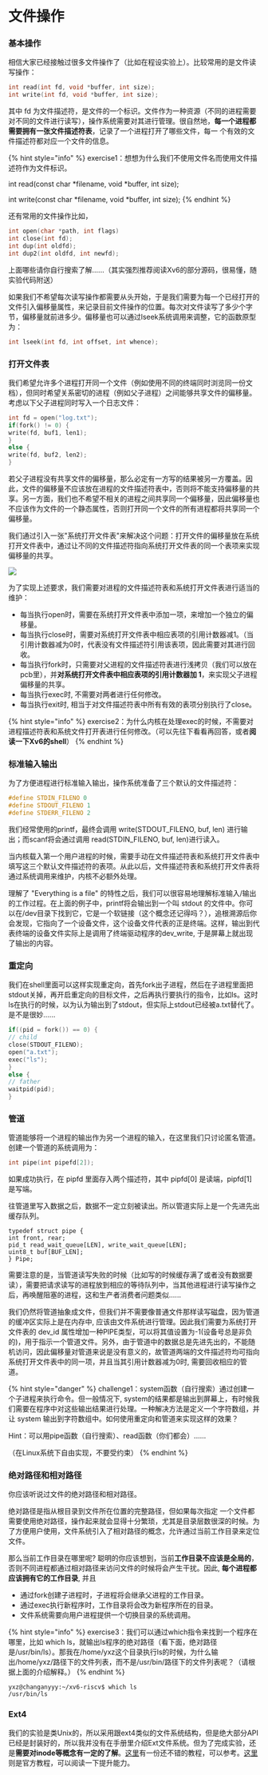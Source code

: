 # 文件操作

### 基本操作

相信大家已经接触过很多文件操作了（比如在程设实验上）。比较常用的是文件读写操作：

```c
int read(int fd, void *buffer, int size);
int write(int fd, void *buffer, int size);
```

其中 fd 为文件描述符，是文件的一个标识。文件作为一种资源（不同的进程需要对不同的文件进行读写），操作系统需要对其进行管理。很自然地，**每一个进程都需要拥有一张文件描述符表**，记录了一个进程打开了哪些文件，每一 个有效的文件描述符都对应一个文件的信息。

{% hint style="info" %}
exercise1：想想为什么我们不使用文件名而使用文件描述符作为文件标识。

int read(const char \*filename, void \*buffer, int size);&#x20;

int write(const char \*filename, void \*buffer, int size);
{% endhint %}

还有常用的文件操作比如，

```c
int open(char *path, int flags)
int close(int fd);
int dup(int oldfd);
int dup2(int oldfd, int newfd);
```

上面哪些请你自行搜索了解......（其实强烈推荐阅读Xv6的部分源码，很易懂，随实验代码附送）

如果我们不希望每次读写操作都需要从头开始，于是我们需要为每一个已经打开的文件引入偏移量属性，来记录目前文件操作的位置。每次对文件读写了多少个字节，偏移量就前进多少。偏移量也可以通过lseek系统调用来调整，它的函数原型为：

```c
int lseek(int fd, int offset, int whence);
```

### 打开文件表

我们希望允许多个进程打开同一个文件（例如使用不同的终端同时浏览同一份文档），但同时希望关系密切的进程（例如父子进程）之间能够共享文件的偏移量。考虑以下父子进程同时写入一个日志文件：

```c
int fd = open("log.txt");
if(fork() != 0) {
write(fd, buf1, len1);
}
else {
write(fd, buf2, len2);
}
```

若父子进程没有共享文件的偏移量，那么必定有一方写的结果被另一方覆盖。因此，文件的偏移量不应该放在进程的文件描述符表中，否则将不能支持偏移量的共享。另一方面，我们也不希望不相关的进程之间共享同一个偏移量，因此偏移量也不应该作为文件的一个静态属性，否则打开同一个文件的所有进程都将共享同一个偏移量。

我们通过引入一张"系统打开文件表"来解决这个问题：打开文件的偏移量放在系统打开文件表中，通过让不同的文件描述符指向系统打开文件表的同一个表项来实现偏移量的共享。

![](../../.gitbook/assets/dakaiwenjian.png)

为了实现上述要求，我们需要对进程的文件描述符表和系统打开文件表进行适当的维护：

* 每当执行open时，需要在系统打开文件表中添加一项，来增加一个独立的偏移量。
* 每当执行close时，需要对系统打开文件表中相应表项的引用计数器减1。（当引用计数器减为0时，代表没有文件描述符引用该表项，因此需要对其进行回收。
* 每当执行fork时，只需要对父进程的文件描述符表进行浅拷贝（我们可以放在pcb里），并**对系统打开文件表中相应表项的引用计数器加 1**，来实现父子进程偏移量的共享。
* 每当执行exec时, 不需要对两者进行任何修改。
* 每当执行exit时, 相当于对文件描述符表中所有有效的表项分别执行了close。

{% hint style="info" %}
exercise2：为什么内核在处理exec的时候，不需要对进程描述符表和系统文件打开表进行任何修改。（可以先往下看看再回答，或者**阅读一下Xv6的shell**）
{% endhint %}

### 标准输入输出

为了方便进程进行标准输入输出，操作系统准备了三个默认的文件描述符：

```c
#define STDIN_FILENO 0
#define STDOUT_FILENO 1
#define STDERR_FILENO 2
```

我们经常使用的printf，最终会调用 write(STDOUT\_FILENO, buf, len) 进行输出；而scanf将会通过调用 read(STDIN\_FILENO, buf, len)进行读入。

当内核载入第一个用户进程的时候，需要手动在文件描述符表和系统打开文件表中填写这三个默认文件描述符的表项。从此以后，文件描述符表和系统打开文件表将通过系统调用来维护，内核不必额外处理。

理解了 "Everything is a file" 的特性之后，我们可以很容易地理解标准输入/输出的工作过程。在上面的例子中，printf将会输出到一个叫 stdout 的文件中。你可以在/dev目录下找到它，它是一个软链接（这个概念还记得吗？），追根溯源后你会发现，它指向了一个设备文件，这个设备文件代表的正是终端。这样，输出到代表终端的设备文件实际上是调用了终端驱动程序的dev\_write, 于是屏幕上就出现了输出的内容。

### 重定向

我们在shell里面可以这样实现重定向，首先fork出子进程，然后在子进程里面把stdout关掉，再开启重定向的目标文件，之后再执行要执行的指令，比如ls。这时ls在执行的时候，以为认为输出到了stdout，但实际上stdout已经被a.txt替代了。是不是很妙......

```c
if((pid = fork()) == 0) {
// child
close(STDOUT_FILENO);
open("a.txt");
exec("ls");
}
else {
// father
waitpid(pid);
}
```

### 管道

管道能够将一个进程的输出作为另一个进程的输入，在这里我们只讨论匿名管道。创建一个管道的系统调用为：

```c
int pipe(int pipefd[2]);
```

如果成功执行，在 pipfd 里面存入两个描述符，其中 pipfd\[0] 是读端，pipfd\[1] 是写端。

往管道里写入数据之后，数据不一定立刻被读出。所以管道实际上是一个先进先出缓存队列。

```
typedef struct pipe {
int front, rear;
pid_t read_wait_queue[LEN], write_wait_queue[LEN];
uint8_t buf[BUF_LEN];
} Pipe;
```

需要注意的是，当管道读写失败的时候（比如写的时候缓存满了或者没有数据要读），需要把请求读写的进程放到相应的等待队列中，当其他进程进行读写操作之后，再唤醒阻塞的进程，这和生产者消费者问题类似......

我们仍然将管道抽象成文件，但我们并不需要像普通文件那样读写磁盘，因为管道的缓冲区实际上是在内存中, 应该由文件系统进行管理。因此我们需要为系统打开文件表的 dev\_id 属性增加一种PIPE类型，可以将其值设置为-1(设备号总是非负的)，用于指示一个管道文件。另外，由于管道中的数据总是先进先出的，不能随机访问，因此偏移量对管道来说是没有意义的，故管道两端的文件描述符均可指向系统打开文件表中的同一项，并且当其引用计数器减为0时, 需要回收相应的管道。



{% hint style="danger" %}
challenge1：system函数（自行搜索）通过创建一个子进程来执行命令。但一般情况下, system的结果都是输出到屏幕上，有时候我们需要在程序中对这些输出结果进行处理。一种解决方法是定义一个字符数组，并让 system 输出到字符数组中。如何使用重定向和管道来实现这样的效果？

Hint：可以用pipe函数（自行搜索）、read函数（你们都会）......

（在Linux系统下自由实现，不要受约束）
{% endhint %}

### 绝对路径和相对路径

你应该听说过文件的绝对路径和相对路径。

绝对路径是指从根目录到文件所在位置的完整路径，但如果每次指定 一个文件都需要使用绝对路径，操作起来就会显得十分繁琐，尤其是目录层数很深的时候。为了方便用户使用，文件系统引入了相对路径的概念，允许通过当前工作目录来定位文件。

那么当前工作目录在哪里呢? 聪明的你应该想到，当前**工作目录不应该是全局的**，否则不同进程都通过相对路径来访问文件的时候将会产生干扰。因此, **每个进程都应该拥有它的工作目录**, 并且

* 通过fork创建子进程时，子进程将会继承父进程的工作目录。
* 通过exec执行新程序时，工作目录将会改为新程序所在的目录。
* 文件系统需要向用户进程提供一个切换目录的系统调用。

{% hint style="info" %}
exercise3：我们可以通过which指令来找到一个程序在哪里，比如 which ls，就输出ls程序的绝对路径（看下面，绝对路径是/usr/bin/ls）。那我在/home/yxz这个目录执行ls的时候，为什么输出/home/yxz/路径下的文件列表，而不是/usr/bin/路径下的文件列表呢？（请根据上面的介绍解释。）
{% endhint %}

```shell
yxz@changanyyy:~/xv6-riscv$ which ls
/usr/bin/ls
```

### Ext4

我们的实验是类Unix的，所以采用跟ext4类似的文件系统结构，但是绝大部分API已经是封装好的，所以我并没有在手册里介绍Ext文件系统。但为了完成实验，还是**需要对inode等概念有一定的了解**。[这里](https://www.junmajinlong.com/linux/ext\_filesystem/)有一份还不错的教程，可以参考。[这里](https://ext4.wiki.kernel.org/index.php/Ext4\_Disk\_Layout)则是官方教程，可以阅读一下提升能力。
